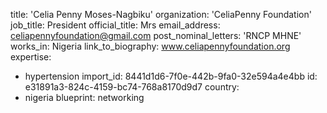title: 'Celia Penny Moses-Nagbiku'
organization: 'CeliaPenny Foundation'
job_title: President
official_title: Mrs
email_address: celiapennyfoundation@gmail.com
post_nominal_letters: 'RNCP MHNE'
works_in: Nigeria
link_to_biography: www.celiapennyfoundation.org
expertise:
  - hypertension
import_id: 8441d1d6-7f0e-442b-9fa0-32e594a4e4bb
id: e31891a3-824c-4159-bc74-768a8170d9d7
country:
  - nigeria
blueprint: networking
